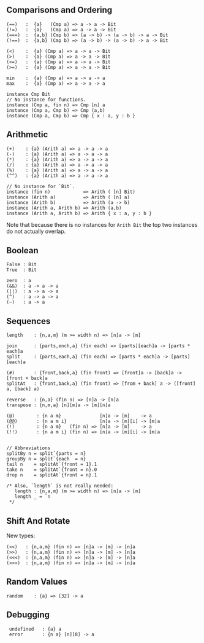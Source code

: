 Comparisons and Ordering
------------------------

    (==)   :  {a}   (Cmp a) => a -> a -> Bit
    (!=)   :  {a}   (Cmp a) => a -> a -> Bit
    (===)  :  {a,b} (Cmp b) => (a -> b) -> (a -> b) -> a -> Bit
    (!==)  :  {a,b} (Cmp b) => (a -> b) -> (a -> b) -> a -> Bit

    (<)    :  {a} (Cmp a) => a -> a -> Bit
    (>)    :  {a} (Cmp a) => a -> a -> Bit
    (<=)   :  {a} (Cmp a) => a -> a -> Bit
    (>=)   :  {a} (Cmp a) => a -> a -> Bit

    min    :  {a} (Cmp a) => a -> a -> a
    max    :  {a} (Cmp a) => a -> a -> a

    instance Cmp Bit
    // No instance for functions.
    instance (Cmp a, fin n) => Cmp [n] a
    instance (Cmp a, Cmp b) => Cmp (a,b)
    instance (Cmp a, Cmp b) => Cmp { x : a, y : b }


Arithmetic
----------

    (+)    : {a} (Arith a) => a -> a -> a
    (-)    : {a} (Arith a) => a -> a -> a
    (*)    : {a} (Arith a) => a -> a -> a
    (/)    : {a} (Arith a) => a -> a -> a
    (%)    : {a} (Arith a) => a -> a -> a
    (^^)   : {a} (Arith a) => a -> a -> a

    // No instance for `Bit`.
    instance (fin n)            => Arith ( [n] Bit)
    instance (Arith a)          => Arith ( [n] a)
    instance (Arith b)          => Arith (a -> b)
    instance (Arith a, Arith b) => Arith (a,b)
    instance (Arith a, Arith b) => Arith { x : a, y : b }

Note that because there is no instances for `Arith Bit`
the top two instances do not actually overlap.

Boolean
-------

    False : Bit
    True  : Bit

    zero  : a
    (&&)  : a -> a -> a
    (||)  : a -> a -> a
    (^)   : a -> a -> a
    (~)   : a -> a

Sequences
---------

    length    : {n,a,m} (m >= width n) => [n]a -> [m]

    join      : {parts,ench,a} (fin each) => [parts][each]a -> [parts * each]a
    split     : {parts,each,a} (fin each) => [parts * each]a -> [parts][each]a

    (#)       : {front,back,a} (fin front) => [front]a -> [back]a -> [front + back]a
    splitAt   : {front,back,a} (fin front) => [from + back] a -> ([front] a, [back] a)

    reverse   : {n,a} (fin n) => [n]a -> [n]a
    transpose : {n,m,a} [n][m]a -> [m][n]a

    (@)        : {n a m}              [n]a -> [m]    -> a
    (@@)       : {n a m i}            [n]a -> [m][i] -> [m]a
    (!)        : {n a m}   (fin n) => [n]a -> [m]    -> a
    (!!)       : {n a m i} (fin n) => [n]a -> [m][i] -> [m]a


    // Abbreviations
    splitBy n = split`{parts = n}
    groupBy n = split`{each  = n}
    tail n    = splitAt`{front = 1}.1
    take n    = splitAt`{front = n}.0
    drop n    = splitAt`{front = n}.1

    /* Also, `length` is not really needed:
       length : {n,a,m} (m >= width n) => [n]a -> [m]
       length _ = `n
     */


Shift And Rotate
----------------

New types:

    (<<)   : {n,a,m} (fin n) => [n]a -> [m] -> [n]a
    (>>)   : {n,a,m} (fin n) => [n]a -> [m] -> [n]a
    (<<<)  : {n,a,m} (fin n) => [n]a -> [m] -> [n]a
    (>>>)  : {n,a,m} (fin n) => [n]a -> [m] -> [n]a


Random Values
-------------

    random    : {a} => [32] -> a

Debugging
---------

     undefined   : {a} a
     error       : {n a} [n][8] -> a

